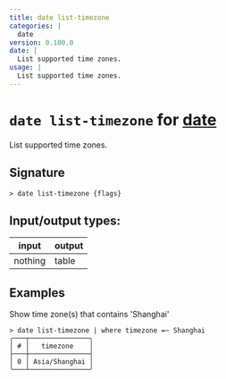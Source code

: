 ```yaml
---
title: date list-timezone
categories: |
  date
version: 0.100.0
date: |
  List supported time zones.
usage: |
  List supported time zones.
---
```

<!-- This file is automatically generated. Please edit the command in https://github.com/nushell/nushell instead. -->

# `date list-timezone` for [date](/commands/categories/date.md)

<div class='command-title'>List supported time zones.</div>

## Signature

```> date list-timezone {flags} ```


## Input/output types:

| input   | output |
| ------- | ------ |
| nothing | table  |

## Examples

Show time zone(s) that contains 'Shanghai'
```nu
> date list-timezone | where timezone =~ Shanghai
╭───┬───────────────╮
│ # │   timezone    │
├───┼───────────────┤
│ 0 │ Asia/Shanghai │
╰───┴───────────────╯

```
